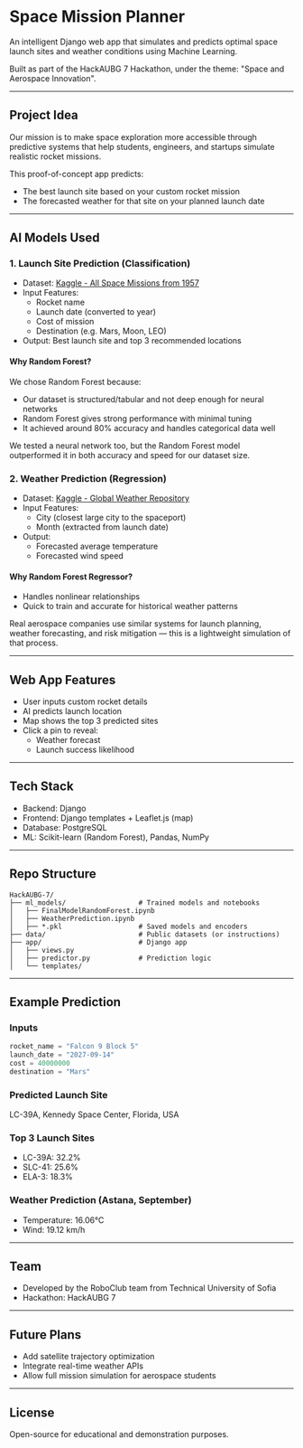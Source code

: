# Space Mission Planner

An intelligent Django web app that simulates and predicts optimal space launch sites and weather conditions using Machine Learning.

Built as part of the HackAUBG 7 Hackathon, under the theme: "Space and Aerospace Innovation".

---

## Project Idea

Our mission is to make space exploration more accessible through predictive systems that help students, engineers, and startups simulate realistic rocket missions.

This proof-of-concept app predicts:
- The best launch site based on your custom rocket mission
- The forecasted weather for that site on your planned launch date

---

## AI Models Used

### 1. Launch Site Prediction (Classification)
- Dataset: [Kaggle - All Space Missions from 1957](https://www.kaggle.com/datasets/agirlcoding/all-space-missions-from-1957/data)
- Input Features:
  - Rocket name
  - Launch date (converted to year)
  - Cost of mission
  - Destination (e.g. Mars, Moon, LEO)
- Output: Best launch site and top 3 recommended locations

#### Why Random Forest?
We chose Random Forest because:
- Our dataset is structured/tabular and not deep enough for neural networks
- Random Forest gives strong performance with minimal tuning
- It achieved around 80% accuracy and handles categorical data well

We tested a neural network too, but the Random Forest model outperformed it in both accuracy and speed for our dataset size.

### 2. Weather Prediction (Regression)
- Dataset: [Kaggle - Global Weather Repository](https://www.kaggle.com/datasets/nelgiriyewithana/global-weather-repository)
- Input Features:
  - City (closest large city to the spaceport)
  - Month (extracted from launch date)
- Output:
  - Forecasted average temperature
  - Forecasted wind speed

#### Why Random Forest Regressor?
- Handles nonlinear relationships
- Quick to train and accurate for historical weather patterns

Real aerospace companies use similar systems for launch planning, weather forecasting, and risk mitigation — this is a lightweight simulation of that process.

---

## Web App Features

- User inputs custom rocket details
- AI predicts launch location
- Map shows the top 3 predicted sites
- Click a pin to reveal:
  - Weather forecast
  - Launch success likelihood

---

## Tech Stack
- Backend: Django
- Frontend: Django templates + Leaflet.js (map)
- Database: PostgreSQL
- ML: Scikit-learn (Random Forest), Pandas, NumPy

---

## Repo Structure
```text
HackAUBG-7/
├── ml_models/                  # Trained models and notebooks
│   ├── FinalModelRandomForest.ipynb
│   ├── WeatherPrediction.ipynb
│   ├── *.pkl                   # Saved models and encoders
├── data/                       # Public datasets (or instructions)
├── app/                        # Django app
│   ├── views.py
│   ├── predictor.py            # Prediction logic
│   └── templates/
```

---

## Example Prediction

### Inputs
```python
rocket_name = "Falcon 9 Block 5"
launch_date = "2027-09-14"
cost = 40000000
destination = "Mars"
```

### Predicted Launch Site
LC-39A, Kennedy Space Center, Florida, USA

### Top 3 Launch Sites
- LC-39A: 32.2%
- SLC-41: 25.6%
- ELA-3: 18.3%

### Weather Prediction (Astana, September)
- Temperature: 16.06°C
- Wind: 19.12 km/h

---

## Team
- Developed by the RoboClub team from Technical University of Sofia
- Hackathon: HackAUBG 7

---

## Future Plans
- Add satellite trajectory optimization
- Integrate real-time weather APIs
- Allow full mission simulation for aerospace students

---

## License
Open-source for educational and demonstration purposes.

